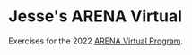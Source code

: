 # Jesse's ARENA Virtual 

Exercises for the 2022 [ARENA Virtual Program](https://www.arena.education/).
